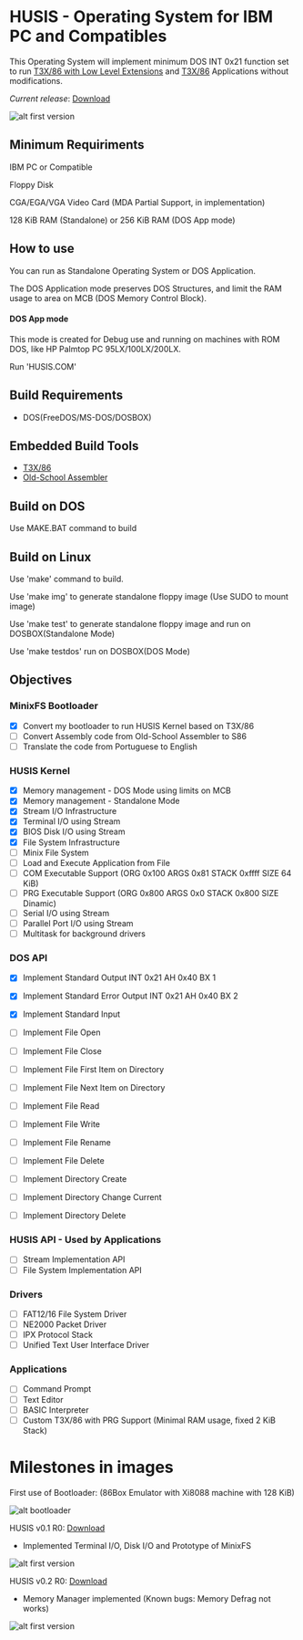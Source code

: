 # HUSIS - Operating System for IBM PC and Compatibles

This Operating System will implement minimum DOS INT 0x21 function set to run [T3X/86 with Low Level Extensions](https://github.com/humbertocsjr/T3X86LL) and [T3X/86](https://t3x.org/t3x) Applications without modifications.


*Current release*: [Download](https://github.com/humbertocsjr/HUSIS/releases/tag/v0.2.0-alpha)

![alt first version](SCREENS/V0_2_0.PNG)

## Minimum Requiriments

IBM PC or Compatible

Floppy Disk

CGA/EGA/VGA Video Card (MDA Partial Support, in implementation)

128 KiB RAM (Standalone) or 256 KiB RAM (DOS App mode)

## How to use

You can run as Standalone Operating System or DOS Application.


The DOS Application mode preserves DOS Structures, and limit the RAM usage to area on MCB (DOS Memory Control Block).

#### DOS App mode

This mode is created for Debug use and running on machines with ROM DOS, like HP Palmtop PC 95LX/100LX/200LX.


Run 'HUSIS.COM'

## Build Requirements

- DOS(FreeDOS/MS-DOS/DOSBOX)

## Embedded Build Tools

- [T3X/86](https://github.com/humbertocsjr/T3X86LL)
- [Old-School Assembler](https://github.com/humbertocsjr/osasm)

## Build on DOS

Use MAKE.BAT command to build

## Build on Linux

Use 'make' command to build.


Use 'make img' to generate standalone floppy image (Use SUDO to mount image)


Use 'make test' to generate standalone floppy image and run on DOSBOX(Standalone Mode)


Use 'make testdos' run on DOSBOX(DOS Mode)

## Objectives

### MinixFS Bootloader

- [x] Convert my bootloader to run HUSIS Kernel based on T3X/86
- [ ] Convert Assembly code from Old-School Assembler to S86
- [ ] Translate the code from Portuguese to English

### HUSIS Kernel

- [x] Memory management - DOS Mode using limits on MCB
- [x] Memory management - Standalone Mode
- [x] Stream I/O Infrastructure
- [x] Terminal I/O using Stream
- [x] BIOS Disk I/O using Stream
- [x] File System Infrastructure
- [ ] Minix File System
- [ ] Load and Execute Application from File
- [ ] COM Executable Support (ORG 0x100 ARGS 0x81 STACK 0xffff SIZE 64 KiB)
- [ ] PRG Executable Support (ORG 0x800 ARGS 0x0 STACK 0x800 SIZE Dinamic)
- [ ] Serial I/O using Stream
- [ ] Parallel Port I/O using Stream
- [ ] Multitask for background drivers

### DOS API

- [x] Implement Standard Output INT 0x21 AH 0x40 BX 1
- [x] Implement Standard Error Output INT 0x21 AH 0x40 BX 2
- [x] Implement Standard Input
- [ ] Implement File Open
- [ ] Implement File Close
- [ ] Implement File First Item on Directory
- [ ] Implement File Next Item on Directory
- [ ] Implement File Read
- [ ] Implement File Write
- [ ] Implement File Rename
- [ ] Implement File Delete
- [ ] Implement Directory Create
- [ ] Implement Directory Change Current
- [ ] Implement Directory Delete


### HUSIS API - Used by Applications

- [ ] Stream Implementation API
- [ ] File System Implementation API

### Drivers

- [ ] FAT12/16 File System Driver
- [ ] NE2000 Packet Driver
- [ ] IPX Protocol Stack
- [ ] Unified Text User Interface Driver

### Applications

- [ ] Command Prompt
- [ ] Text Editor
- [ ] BASIC Interpreter
- [ ] Custom T3X/86 with PRG Support (Minimal RAM usage, fixed 2 KiB Stack)

# Milestones in images

First use of Bootloader: (86Box Emulator with Xi8088 machine with 128 KiB)

![alt bootloader](SCREENS/BOOT.PNG)


HUSIS v0.1 R0: [Download](https://github.com/humbertocsjr/HUSIS/releases/tag/v0.1.0-alpha)

- Implemented Terminal I/O, Disk I/O and Prototype of MinixFS

![alt first version](SCREENS/V0_1_0.PNG)


HUSIS v0.2 R0: [Download](https://github.com/humbertocsjr/HUSIS/releases/tag/v0.2.0-alpha)

- Memory Manager implemented (Known bugs: Memory Defrag not works)

![alt first version](SCREENS/V0_2_0.PNG)
